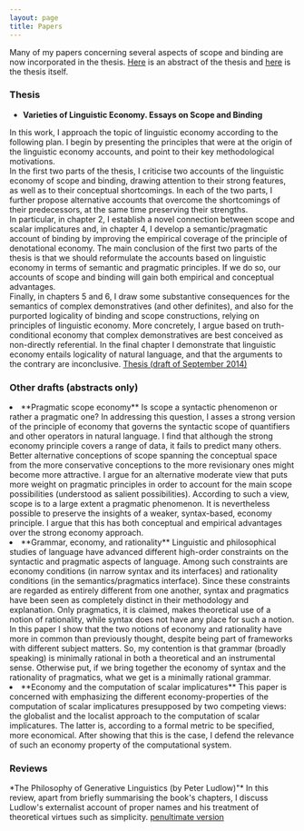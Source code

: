 ```yaml
---
layout: page
title: Papers
---
```

Many of my papers concerning several aspects of scope and binding are now incorporated in the thesis. <a href="http://www.nastaa.org/wp-content/uploads/thesis_abstract.pdf" title="Thesis Abstract">Here</a> is an abstract of the thesis and <a href="http://www.nastaa.org/wp-content/uploads/linguistic_economy.pdf" title="Varieties of Linguistic Economy">here</a> is the thesis itself. 

<h3>Thesis</h3>

+ **Varieties of Linguistic Economy. Essays on Scope and Binding** 

In this work, I approach the topic of linguistic economy according to the following plan. 
I begin by presenting the principles that were at the origin of the linguistic economy accounts, and point to their key methodological motivations.  
In the first two parts of the thesis, I criticise two accounts of the linguistic economy of scope and binding, drawing attention to their strong features, as well as to their conceptual shortcomings. 
In each of the two parts, I further propose alternative accounts that overcome the shortcomings of their predecessors, at the same time preserving their strengths.  
In particular, in chapter 2, I establish a novel connection between scope and scalar implicatures and, in chapter 4, I develop a semantic/pragmatic account of binding by improving the empirical coverage of the principle of denotational economy. 
The main conclusion of the first two parts of the thesis is that we should reformulate the accounts based on linguistic economy in terms of semantic and pragmatic principles. 
If we do so, our accounts of scope and binding will gain both empirical and conceptual advantages.  
Finally, in chapters 5 and 6, I draw some substantive consequences for the semantics of complex demonstratives (and other definites), and also for the purported logicality of binding and scope constructions, relying on principles of linguistic economy. 
More concretely, I argue based on truth-conditional economy that complex demonstratives are best conceived as non-directly referential. 
In the final chapter I demonstrate that linguistic economy entails logicality of natural language, and that the arguments to the contrary are inconclusive.
<a href="http://www.nastaa.org/wp-content/uploads/linguistic_economy.pdf" title="Varieties of Linguistic Economy">Thesis (draft of September 2014)</a>


<h3>Other drafts (abstracts only)</h3>

<li>**Pragmatic scope economy**    
Is scope a syntactic phenomenon or rather a pragmatic one? In addressing this question, I asses a strong version of the principle of economy that governs the syntactic scope of quantifiers and other operators in natural language. I find that although the strong economy principle covers a range of data, it fails to predict many others. Better alternative conceptions of scope spanning the conceptual space from the more conservative conceptions to the more revisionary ones might become more attractive. I argue for an alternative moderate view that puts more weight on pragmatic principles in order to account for the main scope possibilities (understood as salient possibilities). According to such a view, scope is to a large extent a pragmatic phenomenon. It is nevertheless possible to preserve the insights of a weaker, syntax-based, economy principle. I argue that this has both conceptual and empirical advantages over the strong economy approach. 

</li>

<li>**Grammar, economy, and rationality**    
Linguistic and philosophical studies of language have advanced different high-order constraints on the syntactic and pragmatic aspects of language. Among such constraints are economy conditions (in narrow syntax and its interfaces) and rationality conditions (in the semantics/pragmatics interface). Since these constraints are regarded as entirely different from one another, syntax and pragmatics have been seen as completely distinct in their methodology and explanation. Only pragmatics, it is claimed, makes theoretical use of a notion of rationality, while syntax does not have any place for such a notion. In this paper I show that the two notions of economy and rationality have more in common than previously thought, despite being part of frameworks with different subject matters. So, my contention is that grammar (broadly speaking) is minimally rational in both a theoretical and an instrumental sense. Otherwise put, if we bring together the economy of syntax and the rationality of pragmatics, what we get is a minimally rational grammar.
</li>

<li>**Economy and the computation of scalar implicatures**    
This paper is concerned with emphasizing the different economy-properties of the computation of scalar implicatures presupposed by two competing views: the globalist and the localist approach to the computation of scalar implicatures. The latter is, according to a formal metric to be specified, more economical. After showing that this is the case, I defend the relevance of such an economy property of the computational system.
</li>

<h3>Reviews</h3>
*The Philosophy of Generative Linguistics (by Peter Ludlow)"*    
In this review, apart from briefly summarising the book's chapters, I discuss Ludlow's externalist account of proper names and his treatment of theoretical virtues such as simplicity.
<a href="http://www.nastaa.org/wp-content/uploads/review-ludlow.pdf" title="Review of The Philosophy of Generative Linguistics">penultimate version</a>
